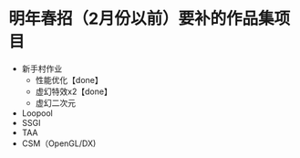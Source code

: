 # 明年春招（2月份以前）要补的作品集项目

- 新手村作业
  - 性能优化【done】
  - 虚幻特效x2【done】
  - 虚幻二次元
- Loopool
- SSGI
- TAA
- CSM（OpenGL/DX)